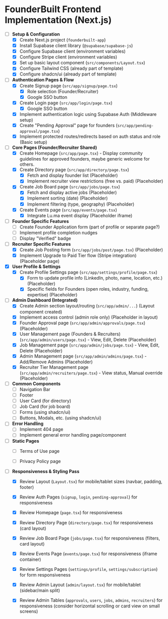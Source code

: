 # FounderBuilt Frontend Implementation (Next.js)

- [ ] **Setup & Configuration**
    - [X] Create Next.js project (`founderbuilt-app`)
    - [X] Install Supabase client library (`@supabase/supabase-js`)
    - [X] Configure Supabase client (environment variables)
    - [X] Configure Stripe client (environment variables)
    - [X] Set up basic layout component (`src/components/Layout.tsx`)
    - [X] Configure Tailwind CSS (already part of template)
    - [X] Configure shadcn/ui (already part of template)

- [ ] **Authentication Pages & Flow**
    - [X] Create Signup page (`src/app/signup/page.tsx`)
        - [X] Role selection (Founder/Recruiter)
        - [X] Google SSO button
    - [X] Create Login page (`src/app/login/page.tsx`)
        - [X] Google SSO button
    - [X] Implement authentication logic using Supabase Auth (Middleware setup)
    - [X] Create "Pending Approval" page for founders (`src/app/pending-approval/page.tsx`)
    - [X] Implement protected routes/redirects based on auth status and role (Basic setup)

- [ ] **Core Pages (Founder/Recruiter Shared)**
    - [X] Create Homepage (`src/app/page.tsx`) - Display community guidelines for approved founders, maybe generic welcome for others.
    - [X] Create Directory page (`src/app/directory/page.tsx`)
        - [X] Fetch and display founder list (Placeholder)
        - [X] Implement recruiter view restrictions (free vs. paid) (Placeholder)
    - [X] Create Job Board page (`src/app/jobs/page.tsx`)
        - [X] Fetch and display active jobs (Placeholder)
        - [X] Implement sorting (date) (Placeholder)
        - [X] Implement filtering (type, geography) (Placeholder)
    - [X] Create Events page (`src/app/events/page.tsx`)
        - [X] Integrate Lu.ma event display (Placeholder iframe)

- [ ] **Founder Specific Features**
    - [ ] Create Founder Application form (part of profile or separate page?)
    - [ ] Implement profile completion nudges
    - [ ] Display "Verified" badge

- [ ] **Recruiter Specific Features**
    - [X] Create Job Posting form (`src/app/jobs/post/page.tsx`) (Placeholder)
    - [X] Implement Upgrade to Paid Tier flow (Stripe integration) (Placeholder page)

- [X] **User Profile & Settings**
    - [X] Create Profile Settings page (`src/app/settings/profile/page.tsx`)
        - [X] Form to update profile info (LinkedIn, photo, name, location, etc.) (Placeholder)
        - [X] Specific fields for Founders (open roles, industry, funding, expertise) (Placeholder)

- [ ] **Admin Dashboard (Integrated)**
    - [X] Create Admin section layout/routing (`src/app/admin/...`) (Layout component created)
    - [X] Implement access control (admin role only) (Placeholder in layout)
    - [X] Founder Approval page (`src/app/admin/approvals/page.tsx`) (Placeholder)
    - [X] User Management page (Founders & Recruiters) (`src/app/admin/users/page.tsx`) - View, Edit, Delete (Placeholder)
    - [X] Job Management page (`src/app/admin/jobs/page.tsx`) - View, Edit, Delete (Placeholder)
    - [X] Admin Management page (`src/app/admin/admins/page.tsx`) - Add/Remove Admins (Placeholder)
    - [X] Recruiter Tier Management page (`src/app/admin/recruiters/page.tsx`) - View status, Manual override (Placeholder)

- [ ] **Common Components**
    - [ ] Navigation Bar
    - [ ] Footer
    - [ ] User Card (for directory)
    - [ ] Job Card (for job board)
    - [ ] Forms (using shadcn/ui)
    - [ ] Buttons, Modals, etc. (using shadcn/ui)

- [ ] **Error Handling**
    - [ ] Implement 404 page
    - [ ] Implement general error handling page/component

- [ ] **Static Pages**
    - [ ] Terms of Use page
    - [ ] Privacy Policy page




- [ ] **Responsiveness & Styling Pass**
    - [X] Review Layout (`Layout.tsx`) for mobile/tablet sizes (navbar, padding, footer)
    - [X] Review Auth Pages (`signup`, `login`, `pending-approval`) for responsiveness
    - [X] Review Homepage (`page.tsx`) for responsiveness
    - [X] Review Directory Page (`directory/page.tsx`) for responsiveness (card layout)
    - [X] Review Job Board Page (`jobs/page.tsx`) for responsiveness (filters, card layout)
    - [X] Review Events Page (`events/page.tsx`) for responsiveness (iframe container)
    - [X] Review Settings Pages (`settings/profile`, `settings/subscription`) for form responsiveness
    - [X] Review Admin Layout (`admin/layout.tsx`) for mobile/tablet (sidebar/main split)
    - [X] Review Admin Tables (`approvals`, `users`, `jobs`, `admins`, `recruiters`) for responsiveness (consider horizontal scrolling or card view on small screens)

